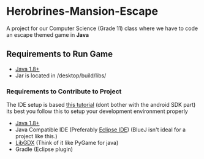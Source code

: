 # Herobrines-Mansion-Escape
A project for our Computer Science (Grade 11) class where we have to code an escape themed game in **Java**

## Requirements to Run Game
- [Java 1.8+](https://www.java.com/)
- Jar is located in /desktop/build/libs/

### Requirements to Contribute to Project
The IDE setup is based [this tutorial](https://youtu.be/YCGmXVCvogY?list=PLrnO5Pu2zAHKAIjRtTLAXtZKMSA6JWnmf) (dont bother with the android SDK part) its best you follow this to setup your development environment properly

- [Java 1.8+](https://www.java.com/)
- Java Compatible IDE (Preferably [Eclipse IDE](eclipse.org/downloads/packages/installer)) (BlueJ isn't ideal for a project like this.)
- [LibGDX](https://libgdx.badlogicgames.com/download.html) (Think of it like PyGame for java)
- Gradle (Eclipse plugin)
